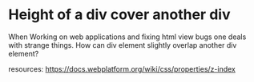 # Height of a div cover another div

When Working on web applications and fixing html view bugs one deals with strange things. How can div element slightly overlap another div element?

resources:
https://docs.webplatform.org/wiki/css/properties/z-index

